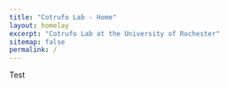 ```yaml
---
title: "Cotrufo Lab - Home"
layout: homelay
excerpt: "Cotrufo Lab at the University of Rochester"
sitemap: false
permalink: /
---
```


Test
